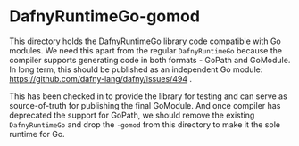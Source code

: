 # DafnyRuntimeGo-gomod

This directory holds the DafnyRuntimeGo library code compatible with Go modules. We need this apart from the regular
`DafnyRuntimeGo` because the compiler supports generating code in both formats - GoPath and GoModule. In long term, this
should be published as an independent Go module: https://github.com/dafny-lang/dafny/issues/494 .

This has been checked in to provide the library for testing and can serve as source-of-truth for publishing the final
GoModule. And once compiler has deprecated the support for GoPath, we should remove the existing `DafnyRuntimeGo` and
drop the `-gomod` from this directory to make it the sole runtime for Go.